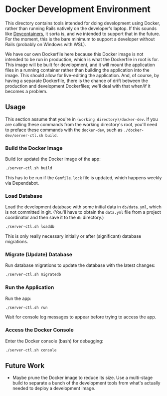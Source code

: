 # Docker Development Environment

This directory contains tools intended for doing development using Docker,
rather than running Rails natively on the developer's laptop. If this sounds
like [Devcontainers](https://containers.dev), it sorta is, and we intended to
support that in the future. For the moment, this is the bare minimum to
support a developer without Rails (probably on Windows with WSL).

We have our own Dockerfile here because this Docker image is not intended to
be run in production, which is what the Dockerfile in root is for. This
image will be built for development, and it will mount the application files
in a running container rather than building the application into the image.
This should allow for live-editing the application. And, of course, by
having a separate Dockerfile, there is the chance of drift between the
production and development Dockerfiles; we'll deal with that when/if it
becomes a problem.

## Usage

This section assume that you're in `(working directory)/docker-dev`.
If you are calling these commands from the working directory's root, you'll
need to preface these commands with the `docker-dev`, such as
`./docker-dev/server-ctl.sh build`.

### Build the Docker Image

Build (or update) the Docker image of the app:

```bash
./server-ctl.sh build
```

This has to be run if the `Gemfile.lock` file is updated, which happens
weekly via Dependabot.

### Load Database

Load the development database with some initial data in `db/data.yml`, which
is not committed in git. (You'll have to obtain the `data.yml` file from a
project coordinator and then save it to the `db` directory.)

```bash
./server-ctl.sh loaddb
```

This is only really necessary initially or after (significant) database
migrations.

### Migrate (Update) Database

Run database migrations to update the database with the latest changes:

```bash
./server-ctl.sh migratedb
```

### Run the Application

Run the app:

```bash
./server-ctl.sh run
```

Wait for console log messages to appear before trying to access the app.

### Access the Docker Console

Enter the Docker console (bash) for debugging:

```bash
./server-ctl.sh console
```

## Future Work

- Maybe prune the Docker image to reduce its size. Use a multi-stage build to
  separate a bunch of the development tools from what's actually needed to deploy
  a development image.
